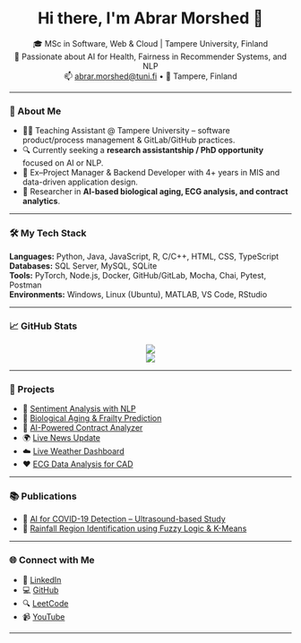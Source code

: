 <!-- Profile README for Abrar Morshed -->

<h1 align="center">Hi there, I'm Abrar Morshed 👋</h1>

<p align="center">
  🎓 MSc in Software, Web & Cloud | Tampere University, Finland  
  <br>
  🔬 Passionate about AI for Health, Fairness in Recommender Systems, and NLP  
  <br>
  📫 <a href="mailto:abrar.morshed@tuni.fi">abrar.morshed@tuni.fi</a> • 📍 Tampere, Finland
</p>

---

### 🚀 About Me

- 👨‍🏫 Teaching Assistant @ Tampere University – software product/process management & GitLab/GitHub practices.
- 🔍 Currently seeking a **research assistantship / PhD opportunity** focused on AI or NLP.
- 🧠 Ex–Project Manager & Backend Developer with 4+ years in MIS and data-driven application design.
- 🧪 Researcher in **AI-based biological aging, ECG analysis, and contract analytics**.

---

### 🛠️ My Tech Stack

**Languages:** Python, Java, JavaScript, R, C/C++, HTML, CSS, TypeScript  
**Databases:** SQL Server, MySQL, SQLite  
**Tools:** PyTorch, Node.js, Docker, GitHub/GitLab, Mocha, Chai, Pytest, Postman  
**Environments:** Windows, Linux (Ubuntu), MATLAB, VS Code, RStudio  

---

### 📈 GitHub Stats

<p align="center">
  <img src="https://github-readme-stats.vercel.app/api?username=AbrarSoul&show_icons=true&theme=default" />
  <br>
  <img src="https://github-readme-streak-stats.herokuapp.com/?user=AbrarSoul" />
</p>

---

### 🧠 Projects

- 💬 [Sentiment Analysis with NLP](https://github.com/AbrarSoul/AI-Powered-Sentiment-Analysis-with-React-Flask)
- 🧓 [Biological Aging & Frailty Prediction](https://github.com/AbrarSoul/AI-Based-Biological-Aging-Frailty-Prediction)
- 📝 [AI-Powered Contract Analyzer](https://github.com/AbrarSoul/AI-Supplier-Contract-Analyzer-with-NLP)
- 🌍 [Live News Update](https://bc-news.onrender.com)
- ☁️ [Live Weather Dashboard](https://weather-update-1-nz0n.onrender.com)
- ❤️ [ECG Data Analysis for CAD](https://github.com/AbrarSoul/ECG-data-analysis-to-detect-coronary-artery-disease-CAD-)

---

### 📚 Publications

- 📄 [AI for COVID-19 Detection – Ultrasound-based Study](http://www.sciencedirect.com/science/article/pii/S2666033424000650)  
- 📄 [Rainfall Region Identification using Fuzzy Logic & K-Means](https://link.springer.com/article/10.1007/s11042-025-20802-5)

---

### 🌐 Connect with Me

- 🔗 [LinkedIn](https://www.linkedin.com/in/abrar-morshed-4442911a1/)
- 💻 [GitHub](https://github.com/AbrarSoul)
- 🔍 [LeetCode](https://leetcode.com/u/Abrar_Morshed/)
- 📹 [YouTube](https://www.youtube.com/@AbrarMorshed-lx4df)

---


